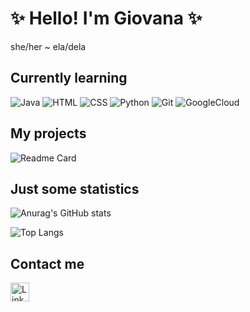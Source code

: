 # ✨  Hello! I'm Giovana  ✨
she/her ~ ela/dela


	
## Currently learning
![Java](https://img.shields.io/badge/Java-ED800?style=for-the-badge&logo=java&logoColhor=white)
![HTML](https://img.shields.io/badge/HTML5-E34F26?style=for-the-badge&logo=html5&logoColor=white)
![CSS](https://img.shields.io/badge/CSS3-1572B6?style=for-the-badge&logo=css3&logoColor=white)
![Python](https://img.shields.io/badge/Python-FFD43B?style=for-the-badge&logo=python&logoColor=blue)
![Git](https://img.shields.io/badge/GIT-E44C30?style=for-the-badge&logo=git&logoColor=white)
![GoogleCloud](https://img.shields.io/badge/Google_Cloud-4285F4?style=for-the-badge&logo=google-cloud&logoColor=white)



## My projects
![Readme Card](https://github-readme-stats.vercel.app/api/pin/?username=giovana-ds&repo=devweekebac.github.io&&theme=dark)



## Just some statistics
![Anurag's GitHub stats](https://github-readme-stats.vercel.app/api?username=giovana-ds&show_icons=true&theme=dark)

![Top Langs](https://github-readme-stats.vercel.app/api/top-langs/?username=giovana-ds&layout=compact&theme=dark)



## Contact me
[<img src='https://img.shields.io/badge/LinkedIn-0077B5?style=for-the-badge&logo=linkedin&logoColor=white' alt= 'Linkedin' height='30'>](www.linkedin.com/in/giovana-da-silveira-s-i)

<!--
**giovana-ds/giovana-ds** is a ✨ _special_ ✨ repository because its `README.md` (this file) appears on your GitHub profile.
Here are some ideas to get you started:
- 🔭 I’m currently working on ...
- 🌱 I’m currently learning ...
- 👯 I’m looking to collaborate on ...
- 🤔 I’m looking for help with ...
- 💬 Ask me about ...
- 📫 How to reach me: ...
- 😄 Pronouns: ...
- ⚡ Fun fact: ...
-->

